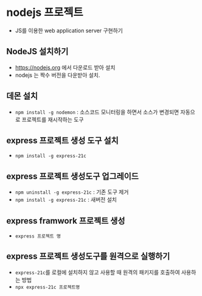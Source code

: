 # nodejs 프로젝트

- JS를 이용한 web application server 구현하기

## NodeJS 설치하기

- https://nodejs.org 에서 다운로드 받아 설치
- nodejs 는 짝수 버전을 다운받아 설치.

## 데몬 설치

- `npm install -g nodemon` : 소스코드 모니터링을 하면서 소스가 변경되면 자동으로 프로젝트를 재시작하는 도구

## express 프로젝트 생성 도구 설치

- `npm install -g express-21c `

## express 프로젝트 생성도구 업그레이드

- `npm uninstall -g express-21c` : 기존 도구 제거
- `npm install -g express-21c` : 새버전 설치

## express framwork 프로젝트 생성

- `express 프로젝트 명`

## express 프로젝트 생성도구를 원격으로 실행하기

- `express-21c`를 로컬에 설치하지 않고 사용할 때 원격의 패키지를 호출하여 사용하는 방법
- `npx express-21c 프로젝트명`
